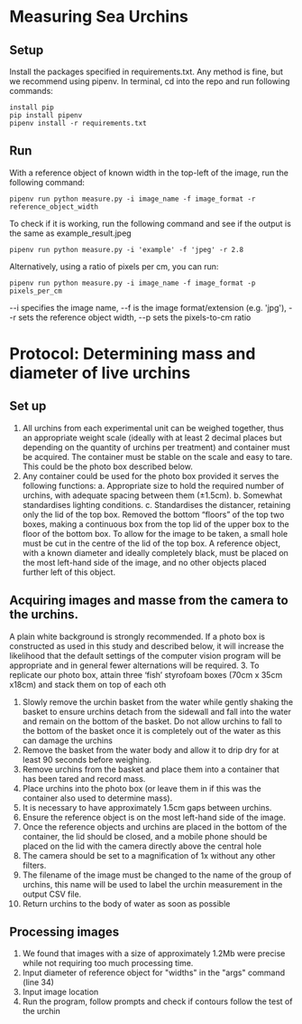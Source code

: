 # Measuring Sea Urchins

## Setup

Install the packages specified in requirements.txt. Any method is fine, but we recommend using pipenv. In terminal, cd into the repo and run following commands:

    install pip
    pip install pipenv
    pipenv install -r requirements.txt

## Run

With a reference object of known width in the top-left of the image, run the following command:

    pipenv run python measure.py -i image_name -f image_format -r reference_object_width

To check if it is working, run the following command and see if the output is the same as example_result.jpeg

    pipenv run python measure.py -i 'example' -f 'jpeg' -r 2.8

Alternatively, using a ratio of pixels per cm, you can run:

    pipenv run python measure.py -i image_name -f image_format -p pixels_per_cm

--i specifies the image name, 
--f is the image format/extension (e.g. 'jpg'),
--r sets the reference object width,
--p sets the pixels-to-cm ratio


# Protocol: Determining mass and diameter of live urchins 


## Set up
1.	All urchins from each experimental unit can be weighed together, thus an appropriate weight scale (ideally with at least 2 decimal places but depending on the quantity of urchins per treatment) and container must be acquired. The container must be stable on the scale and easy to tare. This could be the photo box described below.
2.	Any container could be used for the photo box provided it serves the following functions: 
    a.	Appropriate size to hold the required number of urchins, with adequate spacing between them (±1.5cm).
    b.	Somewhat standardises lighting conditions.
    c.	Standardises the distancer, retaining only the lid of the top box. Removed the bottom “floors” of the top two boxes, making a continuous box from the top lid of the upper box to the floor of the bottom box. To allow for the image to be taken, a small hole must be cut in the centre of the lid of the top box. A reference object, with a known diameter and ideally completely black, must be placed on the most left-hand side of the image, and no other objects placed further left of this object.


## Acquiring images and masse from the camera to the urchins.
A plain white background is strongly recommended. If a photo box is constructed as used in this study and described below, it will increase the likelihood that the default settings of the computer vision program will be appropriate and in general fewer alternations will be required.
3.	To replicate our photo box, attain three ‘fish’ styrofoam boxes (70cm x 35cm x18cm) and stack them on top of each oth
1.	Slowly remove the urchin basket from the water while gently shaking the basket to ensure urchins detach from the sidewall and fall into the water and remain on the bottom of the basket. Do not allow urchins to fall to the bottom of the basket once it is completely out of the water as this can damage the urchins
2.	Remove the basket from the water body and allow it to drip dry for at least 90 seconds before weighing.
3.	Remove urchins from the basket and place them into a container that has been tared and record mass.
4.	Place urchins into the photo box (or leave them in if this was the container also used to determine mass). 
5.	It is necessary to have approximately 1.5cm gaps between urchins.
6.	Ensure the reference object is on the most left-hand side of the image.
7.	Once the reference objects and urchins are placed in the bottom of the container, the lid should be closed, and a mobile phone should be placed on the lid with the camera directly above the central hole
8.	The camera should be set to a magnification of 1x without any other filters.
9.	The filename of the image must be changed to the name of the group of urchins, this name will be used to label the urchin measurement in the output CSV file.
10.	Return urchins to the body of water as soon as possible


## Processing images
1.	We found that images with a size of approximately 1.2Mb were precise while not requiring too much processing time.
2.	Input diameter of reference object for "widths" in the "args" command (line 34)
3.	Input image location
4.	Run the program, follow prompts and check if contours follow the test of the urchin	

